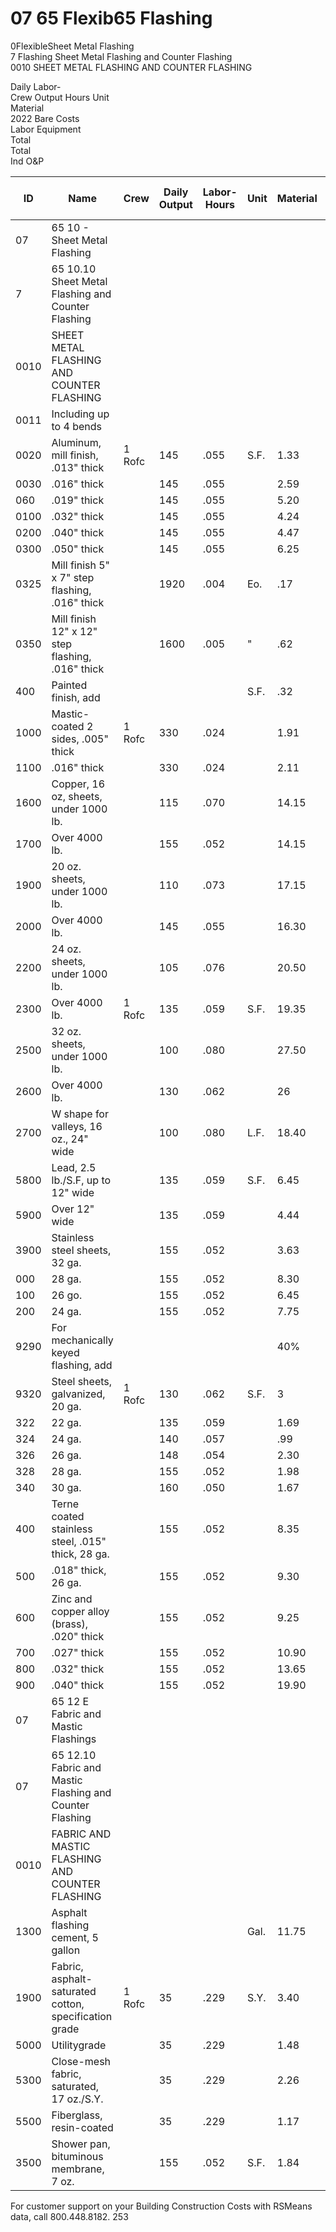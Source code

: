 # 07 65 Flexib65 Flashing

0FlexibleSheet Metal Flashing  
7 Flashing Sheet Metal Flashing and Counter Flashing  
0010 SHEET METAL FLASHING AND COUNTER FLASHING  

Daily Labor-  
Crew Output Hours Unit  
Material  
2022 Bare Costs  
Labor Equipment  
Total  
Total  
Ind O&P  

| ID    | Name                                                                 | Crew   | Daily Output | Labor-Hours | Unit | Material | Labor  | Equipment | Total  | Total Incl O&P |
|-------|----------------------------------------------------------------------|--------|--------------|-------------|------|----------|--------|-----------|--------|----------------|
| 07    | 65 10 - Sheet Metal Flashing                                         |        |              |             |      |          |        |           |        |                |
| 7     | 65 10.10 Sheet Metal Flashing and Counter Flashing                   |        |              |             |      |          |        |           |        |                |
| 0010  | SHEET METAL FLASHING AND COUNTER FLASHING                            |        |              |             |      |          |        |           |        |                |
| 0011  | Including up to 4 bends                                              |        |              |             |      |          |        |           |        |                |
| 0020  | Aluminum, mill finish, .013" thick                                   | 1 Rofc | 145          | .055        | S.F. | 1.33     | 2.74   |           | 4.07   | 5.90           |
| 0030  | .016" thick                                                          |        | 145          | .055        |      | 2.59     | 2.74   |           | 5.33   | 7.30           |
| 060   | .019" thick                                                          |        | 145          | .055        |      | 5.20     | 2.74   |           | 7.94   | 10.20          |
| 0100  | .032" thick                                                          |        | 145          | .055        |      | 4.24     | 2.74   |           | 6.98   | 9.10           |
| 0200  | .040" thick                                                          |        | 145          | .055        |      | 4.47     | 2.74   |           | 7.21   | 9.35           |
| 0300  | .050" thick                                                          |        | 145          | .055        |      | 6.25     | 2.74   |           | 8.99   | 11.30          |
| 0325  | Mill finish 5" x 7" step flashing, .016" thick                       |        | 1920         | .004        | Eo.  | .17      | .21    |           | .38    | .53            |
| 0350  | Mill finish 12" x 12" step flashing, .016" thick                     |        | 1600         | .005        | "    | .62      | .25    |           | .87    | 1.08           |
| 400   | Painted finish, add                                                  |        |              |             | S.F. | .32      |        |           | .32    | .35            |
| 1000  | Mastic-coated 2 sides, .005" thick                                   | 1 Rofc | 330          | .024        |      | 1.91     | 1.22   |           | 3.11   | 4.05           |
| 1100  | .016" thick                                                          |        | 330          | .024        |      | 2.11     | 1.20   |           | 3.31   | 4.27           |
| 1600  | Copper, 16 oz, sheets, under 1000 lb.                                |        | 115          | .070        |      | 14.15    | 3.45   |           | 17.60  | 21             |
| 1700  | Over 4000 lb.                                                        |        | 155          | .052        |      | 14.15    | 2.56   |           | 16.71  | 19.70          |
| 1900  | 20 oz. sheets, under 1000 lb.                                        |        | 110          | .073        |      | 17.15    | 3.61   |           | 20.76  | 25             |
| 2000  | Over 4000 lb.                                                        |        | 145          | .055        |      | 16.30    | 2.74   |           | 19.04  | 22.50          |
| 2200  | 24 oz. sheets, under 1000 lb.                                        |        | 105          | .076        |      | 20.50    | 3.78   |           | 24.28  | 28.50          |
| 2300  | Over 4000 lb.                                                        | 1 Rofc | 135          | .059        | S.F. | 19.35    | 2.94   |           | 22.29  | 26.50          |
| 2500  | 32 oz. sheets, under 1000 lb.                                        |        | 100          | .080        |      | 27.50    | 3.97   |           | 31.47  | 36.50          |
| 2600  | Over 4000 lb.                                                        |        | 130          | .062        |      | 26       | 3.05   |           | 29.05  | 33.50          |
| 2700  | W shape for valleys, 16 oz., 24" wide                                |        | 100          | .080        | L.F. | 18.40    | 3.97   |           | 22.37  | 26.50          |
| 5800  | Lead, 2.5 lb./S.F, up to 12" wide                                    |        | 135          | .059        | S.F. | 6.45     | 2.94   |           | 9.39   | 11.85          |
| 5900  | Over 12" wide                                                        |        | 135          | .059        |      | 4.44     | 2.94   |           | 7.38   | 9.65           |
| 3900  | Stainless steel sheets, 32 ga.                                       |        | 155          | .052        |      | 3.63     | 2.56   |           | 6.19   | 8.15           |
| 000   | 28 ga.                                                               |        | 155          | .052        |      | 8.30     | 2.56   |           | 10.86  | 13.30          |
| 100   | 26 go.                                                               |        | 155          | .052        |      | 6.45     | 2.56   |           | 9.01   | 11.25          |
| 200   | 24 ga.                                                               |        | 155          | .052        |      | 7.75     | 2.56   |           | 10.31  | 12.65          |
| 9290  | For mechanically keyed flashing, add                                 |        |              |             |      | 40%      |        |           |        |                |
| 9320  | Steel sheets, galvanized, 20 ga.                                     | 1 Rofc | 130          | .062        | S.F. | 3        | 3.05   |           | 6.05   | 8.25           |
| 322   | 22 ga.                                                               |        | 135          | .059        |      | 1.69     | 2.94   |           | 4.63   | 6.60           |
| 324   | 24 ga.                                                               |        | 140          | .057        |      | .99      | 2.83   |           | 3.82   | 5.70           |
| 326   | 26 ga.                                                               |        | 148          | .054        |      | 2.30     | 2.68   |           | 4.98   | 6.90           |
| 328   | 28 ga.                                                               |        | 155          | .052        |      | 1.98     | 2.56   |           | 4.54   | 6.35           |
| 340   | 30 ga.                                                               |        | 160          | .050        |      | 1.67     | 2.48   |           | 4.15   | 5.85           |
| 400   | Terne coated stainless steel, .015" thick, 28 ga.                    |        | 155          | .052        |      | 8.35     | 2.56   |           | 10.91  | 13.30          |
| 500   | .018" thick, 26 ga.                                                  |        | 155          | .052        |      | 9.30     | 2.56   |           | 11.86  | 14.40          |
| 600   | Zinc and copper alloy (brass), .020" thick                           |        | 155          | .052        |      | 9.25     | 2.56   |           | 11.81  | 14.30          |
| 700   | .027" thick                                                          |        | 155          | .052        |      | 10.90    | 2.56   |           | 13.46  | 16.10          |
| 800   | .032" thick                                                          |        | 155          | .052        |      | 13.65    | 2.56   |           | 16.21  | 19.15          |
| 900   | .040" thick                                                          |        | 155          | .052        |      | 19.90    | 2.56   |           | 22.46  | 26             |
| 07    | 65 12 E Fabric and Mastic Flashings                                  |        |              |             |      |          |        |           |        |                |
| 07     | 65 12.10 Fabric and Mastic Flashing and Counter Flashing            |        |              |             |      |          |        |           |        |                |
| 0010  | FABRIC AND MASTIC FLASHING AND COUNTER FLASHING                      |        |              |             |      |          |        |           |        |                |
| 1300  | Asphalt flashing cement, 5 gallon                                    |        |              |             | Gal. | 11.75    |        |           | 11.75  | 12.95          |
| 1900  | Fabric, asphalt-saturated cotton, specification grade                | 1 Rofc | 35           | .229        | S.Y. | 3.40     | 11.35  |           | 14.75  | 22             |
| 5000  | Utilitygrade                                                         |        | 35           | .229        |      | 1.48     | 11.35  |           | 12.83  | 20             |
| 5300  | Close-mesh fabric, saturated, 17 oz./S.Y.                            |        | 35           | .229        |      | 2.26     | 11.35  |           | 13.61  | 21             |
| 5500  | Fiberglass, resin-coated                                             |        | 35           | .229        |      | 1.17     | 11.35  |           | 12.52  | 19.70          |
| 3500  | Shower pan, bituminous membrane, 7 oz.                               |        | 155          | .052        | S.F. | 1.84     | 2.56   |           | 4.40   | 6.15           |

For customer support on your Building Construction Costs with RSMeans data, call 800.448.8182. 253